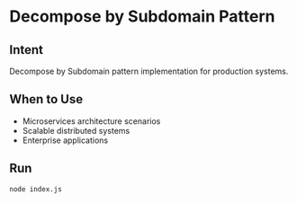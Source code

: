 # Decompose by Subdomain Pattern

## Intent
Decompose by Subdomain pattern implementation for production systems.

## When to Use
- Microservices architecture scenarios
- Scalable distributed systems
- Enterprise applications

## Run
```bash
node index.js
```
